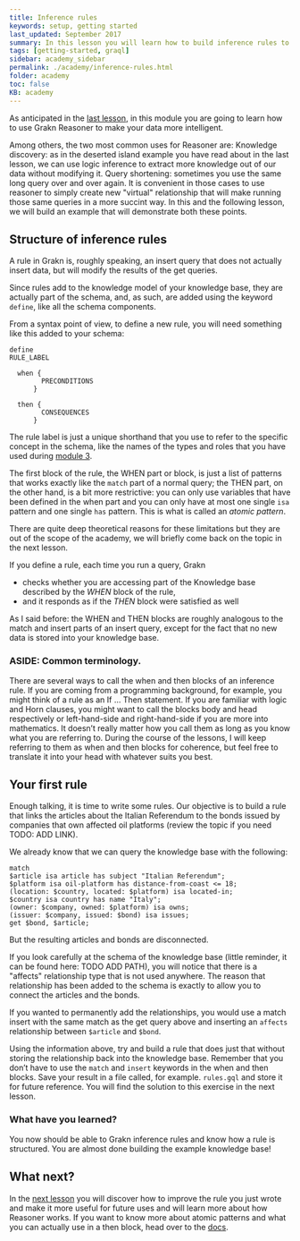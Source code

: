```yaml
---
title: Inference rules
keywords: setup, getting started
last_updated: September 2017
summary: In this lesson you will learn how to build inference rules to turn your data into knowledge
tags: [getting-started, graql]
sidebar: academy_sidebar
permalink: ./academy/inference-rules.html
folder: academy
toc: false
KB: academy
---
```


As anticipated in the [last lesson](./reasoner-intro.html), in this module you are going to learn how to use Grakn Reasoner to make your data more intelligent.

Among others, the two most common uses for Reasoner are:
Knowledge discovery: as in the deserted island example you have read about in the last lesson, we can use logic inference to extract more knowledge out of our data without modifying it.
Query shortening: sometimes you use the same long query over and over again. It is convenient in those cases to use reasoner to simply create new "virtual" relationship that will make running those same queries in a more succint way.
In this and the following lesson, we will build an example that will demonstrate both these points.

## Structure of inference rules
A rule in Grakn is, roughly speaking, an insert query that does not actually insert data, but will modify the results of the get queries.

Since rules add to the knowledge model of your knowledge base, they are actually part of the schema, and, as such, are added using the keyword `define`, like all the schema components.

From a syntax point of view, to define a new rule, you will need something like this added to your schema:

```
define
RULE_LABEL

  when {
        PRECONDITIONS
      }

  then {
        CONSEQUENCES
      }
```

The rule label is just a unique shorthand that you use to refer to the specific concept in the schema, like the names of the types and roles that you have used during [module 3](./schema-elements.html).

The first block of the rule, the WHEN part or block, is just a list of patterns that works exactly like the `match` part of a normal query; the THEN part, on the other hand, is a bit more restrictive: you can only use variables that have been defined in the when part and you can only have at most one single `isa` pattern and one single `has` pattern. This is what is called an _atomic pattern_.

There are quite deep theoretical reasons for these limitations but they are out of the scope of the academy, we will briefly come back on the topic in the next lesson.

If you define a rule, each time you run a query, Grakn

  * checks whether you are accessing part of the Knowledge base described by the _WHEN_ block of the rule,
  * and it responds as if the _THEN_ block were satisfied as well

As I said before: the WHEN and THEN blocks are roughly analogous to the match and insert parts of an insert query, except for the fact that no new data is stored into your knowledge base.


### ASIDE: Common terminology.

There are several ways to call the when and then blocks of an inference rule. If you are coming from a programming background, for example, you might think of a rule as an If … Then statement. If you are familiar with logic and Horn clauses, you might want to call the blocks body and head respectively or left-hand-side and right-hand-side if you are more into mathematics. It doesn’t really matter how you call them as long as you know what you are referring to. During the course of the lessons, I will keep referring to them as when and then blocks for coherence, but feel free to translate it into your head with whatever suits you best.


## Your first rule
Enough talking, it is time to write some rules. Our objective is to build a rule that links the articles about the Italian Referendum to the bonds issued by companies that own affected oil platforms (review the topic if you need TODO: ADD LINK).

We already know that we can query the knowledge base with the following:

```graql
match
$article isa article has subject "Italian Referendum";
$platform isa oil-platform has distance-from-coast <= 18;
(location: $country, located: $platform) isa located-in;
$country isa country has name "Italy";
(owner: $company, owned: $platform) isa owns;
(issuer: $company, issued: $bond) isa issues;
get $bond, $article;
```

But the resulting articles and bonds are disconnected.

If you look carefully at the schema of the knowledge base (little reminder, it can be found here: TODO ADD PATH), you will notice that there is a "affects" relationship type that is not used anywhere. The reason that relationship has been added to the schema is exactly to allow you to connect the articles and the bonds.

If you wanted to permanently add the relationships, you would use a match insert with the same match as the get query above and inserting an `affects` relationship between `$article` and `$bond`.


Using the information above, try and build a rule that does just that without storing the relationship back into the knowledge base. Remember that you don’t have to use the `match` and `insert` keywords in the when and then blocks.
Save your result in a file called, for example. `rules.gql` and store it for future reference. You will find the solution to this exercise in the next lesson.

### What have you learned?
You now should be able to Grakn inference rules and know how a rule is structured. You are almost done building the example knowledge base!

## What next?
In the [next lesson](./advanced-rules.html) you will discover how to improve the rule you just wrote and make it more useful for future uses and will learn more about how Reasoner works. If you want to know more about atomic patterns and what you can actually use in a then block, head over to the [docs](../index.html).
